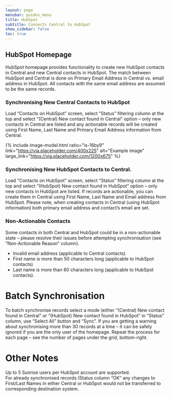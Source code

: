 ```yaml
---
layout: page
menubar: guides_menu
title: HubSpot
subtitle: Connects Central to HubSpot
show_sidebar: false
toc: true
---
```


## HubSpot Homepage

HubSpot homepage provides functionality to create new HubSpot contacts in Central and new Central contacts in HubSpot.
The match between HubSpot and Central is done on Primary Email Address in Central vs. email address in HubSpot. All contacts with the same email address are assumed to be the same records.

### Synchronising New Central Contacts to HubSpot
Load “Contacts on HubSpot” screen, select “Status” filtering column at the top and select “(Central) New contact found in Central” option – only new contacts in Central are listed and any actionable records will be created using First Name, Last Name and Primary Email Address information from Central.

{% include image-modal.html ratio="is-16by9" link="https://via.placeholder.com/400x225" alt="Example image" large_link="https://via.placeholder.com/1200x675" %}

### Synchronising New HubSpot Contacts to Central.
Load “Contacts on HubSpot” screen, select “Status” filtering column at the top and select “(HubSpot) New contact found in HubSpot” option – only new contacts in HubSpot are listed. If records are actionable, you can create them in Central using First Name, Last Name and Email address from HubSpot. Please note, when creating contacts in Central (using HubSpot information) both primary email address and contact’s email are set.

### Non-Actionable Contacts
Some contacts in both Central and HubSpot could be in a non-actionable state – please resolve their issues before attempting synchronisation (see “Non-Actionable Reason” column).
* Invalid email address (applicable to Central contacts)
* First name is more than 50 characters long (applicable to HubSpot contacts)
* Last name is more than 60 characters long (applicable to HubSpot contacts).

# Batch Synchronisation
To batch synchronise records select a mode (either “(Central) New contact found in Central” or “(HubSpot) New contact found in HubSpot” in “Status” column, use “Select All” button and “Sync”. If you are getting a warning about synchronising more than 30 records at a time – it can be safely ignored if you are the only user of the homepage. Repeat the process for each page – see the number of pages under the grid, bottom-right.

# Other Notes
Up to 5 Sunrise users per HubSpot account are supported.  
For already synchronised records (Status column “OK” any changes to First/Last Names in either Central or HubSpot would not be transferred to corresponding destination system.
